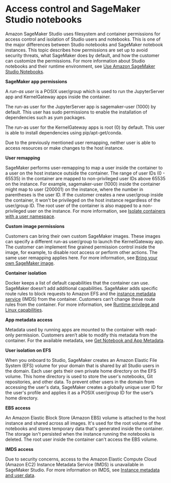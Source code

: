 # Access control and SageMaker Studio notebooks<a name="security-access-control-studio-nb"></a>

Amazon SageMaker Studio uses filesystem and container permissions for access control and isolation of Studio users and notebooks\. This is one of the major differences between Studio notebooks and SageMaker notebook instances\. This topic describes how permissions are set up to avoid security threats, what SageMaker does by default, and how the customer can customize the permissions\. For more information about Studio notebooks and their runtime environment, see [Use Amazon SageMaker Studio Notebooks](notebooks.md)\.

**SageMaker app permissions**

A *run\-as user* is a POSIX user/group which is used to run the JupyterServer app and KernelGateway apps inside the container\.

The run\-as user for the JupyterServer app is sagemaker\-user \(1000\) by default\. This user has sudo permissions to enable the installation of dependencies such as yum packages\.

The run\-as user for the KernelGateway apps is root \(0\) by default\. This user is able to install dependencies using pip/apt\-get/conda\.

Due to the previously mentioned user remapping, neither user is able to access resources or make changes to the host instance\.

**User remapping**

SageMaker performs user\-remapping to map a user inside the container to a user on the host instance outside the container\. The range of user IDs \(0 \- 65535\) in the container are mapped to non\-privileged user IDs above 65535 on the instance\. For example, sagemaker\-user \(1000\) inside the container might map to user \(200001\) on the instance, where the number in parentheses is the user ID\. If the customer creates a new user/group inside the container, it won't be privileged on the host instance regardless of the user/group ID\. The root user of the container is also mapped to a non\-privileged user on the instance\. For more information, see [Isolate containers with a user namespace](https://docs.docker.com/engine/security/userns-remap/)\.

**Custom image permissions**

Customers can bring their own custom SageMaker images\. These images can specify a different run\-as user/group to launch the KernelGateway app\. The customer can implement fine grained permission control inside the image, for example, to disable root access or perform other actions\. The same user remapping applies here\. For more information, see [Bring your own SageMaker image](studio-byoi.md)\.

**Container isolation**

Docker keeps a list of default capabilities that the container can use\. SageMaker doesn’t add additional capabilities\. SageMaker adds specific route rules to block requests to Amazon EFS and the [ instance metadata service](https://docs.aws.amazon.com/AWSEC2/latest/UserGuide/configuring-instance-metadata-service) \(IMDS\) from the container\. Customers can’t change these route rules from the container\. For more information, see [Runtime privilege and Linux capabilities](https://docs.docker.com/engine/reference/run/#runtime-privilege-and-linux-capabilities)\.

**App metadata access**

Metadata used by running apps are mounted to the container with read\-only permission\. Customers aren’t able to modify this metadata from the container\. For the available metadata, see [Get Notebook and App Metadata](notebooks-run-and-manage-metadata.md)\.

**User isolation on EFS**

When you onboard to Studio, SageMaker creates an Amazon Elastic File System \(EFS\) volume for your domain that is shared by all Studio users in the domain\. Each user gets their own private home directory on the EFS volume\. This home directory is used to store the user's notebooks, Git repositories, and other data\. To prevent other users in the domain from accessing the user's data, SageMaker creates a globally unique user ID for the user's profile and applies it as a POSIX user/group ID for the user’s home directory\.

**EBS access**

An Amazon Elastic Block Store \(Amazon EBS\) volume is attached to the host instance and shared across all images\. It's used for the root volume of the notebooks and stores temporary data that's generated inside the container\. The storage isn't persisted when the instance running the notebooks is deleted\. The root user inside the container can't access the EBS volume\.

**IMDS access**

Due to security concerns, access to the Amazon Elastic Compute Cloud \(Amazon EC2\) Instance Metadata Service \(IMDS\) is unavailable in SageMaker Studio\. For more information on IMDS, see [Instance metadata and user data](https://docs.aws.amazon.com/AWSEC2/latest/UserGuide/ec2-instance-metadata.html)\.